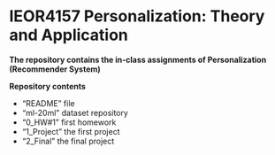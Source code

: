 # IEOR4157 Personalization: Theory and Application

**The repository contains the in-class assignments of Personalization (Recommender System)**

**Repository contents**
  - “README” file 
  - “ml-20ml” dataset repository
  - “0_HW#1” first homework
  - “1_Project” the first project
  - “2_Final” the final project
